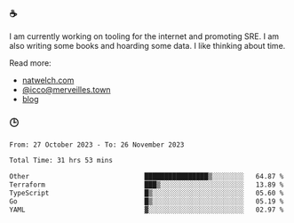 ### ☕

I am currently working on tooling for the internet and promoting SRE. I am also writing some books and hoarding some data. I like thinking about time. 

Read more:

 - [natwelch.com](https://natwelch.com)
 - [@icco@merveilles.town](https://merveilles.town/@icco)
 - [blog](https://writing.natwelch.com)

### 🕒

<!--START_SECTION:waka-->

```txt
From: 27 October 2023 - To: 26 November 2023

Total Time: 31 hrs 53 mins

Other                             ████████████████▒░░░░░░░░   64.87 %
Terraform                         ███▒░░░░░░░░░░░░░░░░░░░░░   13.89 %
TypeScript                        █▒░░░░░░░░░░░░░░░░░░░░░░░   05.60 %
Go                                █▒░░░░░░░░░░░░░░░░░░░░░░░   05.19 %
YAML                              ▓░░░░░░░░░░░░░░░░░░░░░░░░   02.97 %
```

<!--END_SECTION:waka-->
